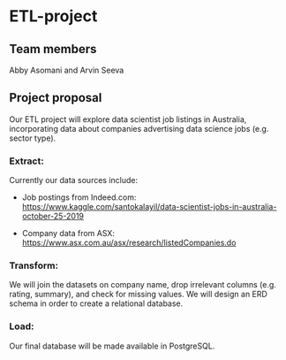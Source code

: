 # ETL-project

## Team members  
Abby Asomani and Arvin Seeva

## Project proposal

Our ETL project will explore data scientist job listings in Australia, incorporating data about companies advertising data science jobs (e.g. sector type). 

### Extract:
Currently our data sources include:  

* Job postings from Indeed.com: https://www.kaggle.com/santokalayil/data-scientist-jobs-in-australia-october-25-2019 

* Company data from ASX: https://www.asx.com.au/asx/research/listedCompanies.do 


### Transform:
We will join the datasets on company name, drop irrelevant columns (e.g. rating, summary), and check for missing values. We will design an ERD schema in order to create a relational database.  


### Load:
Our final database will be made available in PostgreSQL.
